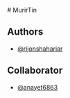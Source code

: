 #   M u r i r T i n 
 
## Authors
- [@rijonshahariar](https://github.com/rijonshahariar)
## Collaborator
- [@anayet6863](https://github.com/anayet6863)


